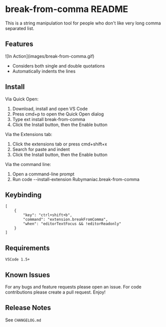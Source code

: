 # break-from-comma README

This is a string manipulation tool for people who don't like very long comma separated list.

## Features

\!\[In Action\]\(images/break-from-comma.gif\)

- Considers both single and double quotations
- Automatically indents the lines

## Install
Via Quick Open:

1. Download, install and open VS Code
2. Press cmd+p to open the Quick Open dialog
3. Type ext install break-from-comma
4. Click the Install button, then the Enable button

Via the Extensions tab:

1. Click the extensions tab or press cmd+shift+x
2. Search for paste and indent
3. Click the Install button, then the Enable button

Via the command line:

1. Open a command-line prompt
2. Run code --install-extension Rubymaniac.break-from-comma

## Keybinding

```
[
    {
        "key": "ctrl+shift+b",
        "command": "extension.breakFromComma",
        "when": "editorTextFocus && !editorReadonly"
    }
]
```

## Requirements

```
VSCode 1.5+
```

## Known Issues

For any bugs and feature requests please open an issue. For code contributions please create a pull request. Enjoy!

## Release Notes

See `CHANGELOG.md`
